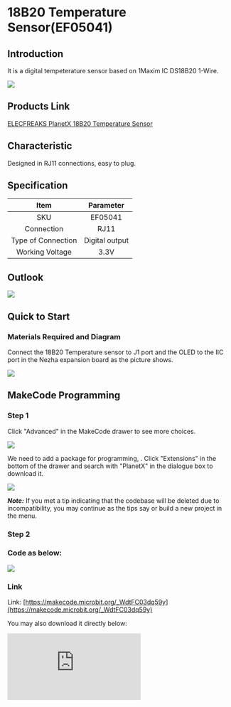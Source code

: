 ﻿# 18B20 Temperature Sensor(EF05041)

## Introduction

It is a digital tempeterature sensor based on 1Maxim IC DS18B20 1-Wire.

![](https://wiki-media-ef.oss-cn-hongkong.aliyuncs.com/i18n/en/docusaurus-plugin-content-docs/current/microbit/sensor/planet-x-sensors/images/05041_01.png)

## Products Link

[ELECFREAKS PlanetX 18B20 Temperature Sensor](https://www.elecfreaks.com/planetx-18b20-temperature-sensor.html)


## Characteristic


 Designed in RJ11 connections, easy to plug.

## Specification


Item | Parameter
:-: | :-:
SKU|EF05041
Connection|RJ11
Type of Connection|Digital output
Working Voltage|3.3V


## Outlook



![](https://wiki-media-ef.oss-cn-hongkong.aliyuncs.com/i18n/en/docusaurus-plugin-content-docs/current/microbit/sensor/planet-x-sensors/images/05041_02.png)

## Quick to Start



### Materials Required and Diagram

 Connect the 18B20 Temperature sensor to J1 port and the OLED to the IIC port in the Nezha expansion board as the picture shows.


![](https://wiki-media-ef.oss-cn-hongkong.aliyuncs.com/i18n/en/docusaurus-plugin-content-docs/current/microbit/sensor/planet-x-sensors/images/05041_03.png)



## MakeCode Programming


### Step 1

Click "Advanced" in the MakeCode drawer to see more choices.

![](https://wiki-media-ef.oss-cn-hongkong.aliyuncs.com/i18n/en/docusaurus-plugin-content-docs/current/microbit/sensor/planet-x-sensors/images/05001_04.png)

We need to add a package for programming, . Click "Extensions" in the bottom of the drawer and search with "PlanetX" in the dialogue box to download it.

![](https://wiki-media-ef.oss-cn-hongkong.aliyuncs.com/i18n/en/docusaurus-plugin-content-docs/current/microbit/sensor/planet-x-sensors/images/05001_05.png)

***Note:*** If you met a tip indicating that the codebase will be deleted due to incompatibility, you may continue as the tips say or build a new project in the menu.

### Step 2

### Code as below:

![](https://wiki-media-ef.oss-cn-hongkong.aliyuncs.com/i18n/en/docusaurus-plugin-content-docs/current/microbit/sensor/planet-x-sensors/images/05041_06.png)


### Link
Link: [https://makecode.microbit.org/_WdtFC03dq59y](https://makecode.microbit.org/_WdtFC03dq59y)

You may also download it directly below:


<div
    style={{
        position: 'relative',
        paddingBottom: '60%',
        overflow: 'hidden',
    }}
>
    <iframe
        src="https://makecode.microbit.org/_WdtFC03dq59y"
        frameborder="0"
        sandbox="allow-popups allow-forms allow-scripts allow-same-origin"
        style={{
            position: 'absolute',
            width: '100%',
            height: '100%',
        }}
    />
</div>


### Result
 The value detected by 18B20 temperature sensor displays on the OLED screen.

## Relevant File


## Technique File
